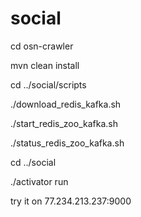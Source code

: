 # social

cd osn-crawler 

mvn clean install

cd ../social/scripts

./download_redis_kafka.sh

./start_redis_zoo_kafka.sh

./status_redis_zoo_kafka.sh

cd ../social

./activator run

try it on 77.234.213.237:9000
